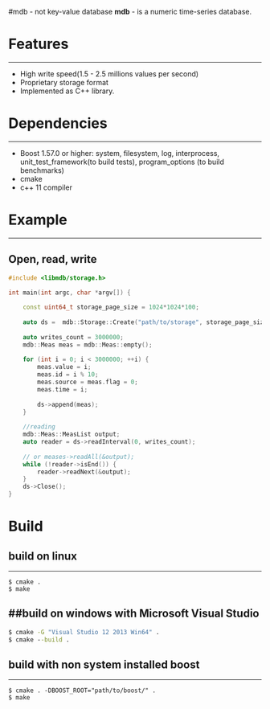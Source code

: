 #mdb - not key-value database
**mdb** - is a numeric time-series database.

# Features
---
* High write speed(1.5 - 2.5 millions values per second)
* Proprietary storage format 
* Implemented as C++ library.

# Dependencies
---
* Boost 1.57.0 or higher: system, filesystem, log, interprocess, unit_test_framework(to build tests), program_options (to build benchmarks)
* cmake
* c++ 11 compiler

# Example
---
## Open, read, write
```C++
#include <libmdb/storage.h>

int main(int argc, char *argv[]) {
    
    const uint64_t storage_page_size = 1024*1024*100;
    
    auto ds =  mdb::Storage::Create("path/to/storage", storage_page_size);
    
    auto writes_count = 3000000;
    mdb::Meas meas = mdb::Meas::empty();
    
    for (int i = 0; i < 3000000; ++i) {
        meas.value = i;
        meas.id = i % 10;
        meas.source = meas.flag = 0;
        meas.time = i;
        
        ds->append(meas);
    }
    
    //reading
    mdb::Meas::MeasList output;
    auto reader = ds->readInterval(0, writes_count);
    
    // or meases->readAll(&output);
    while (!reader->isEnd()) {
        reader->readNext(&output);
    }
    ds->Close();
}
```

# Build
## build on linux
---
```shell
$ cmake .
$ make
```
##build on windows with **Microsoft Visual Studio**
---
```cmd
$ cmake -G "Visual Studio 12 2013 Win64" .
$ cmake --build .
```

## build with non system installed boost
---
```shell
$ cmake . -DBOOST_ROOT="path/to/boost/" .
$ make
```
